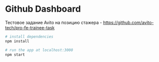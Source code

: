# Github Dashboard

Тестовое задание Avito на позицию стажера - https://github.com/avito-tech/pro-fe-trainee-task

``` bash
# install dependencies
npm install

# run the app at localhost:3000
npm start
